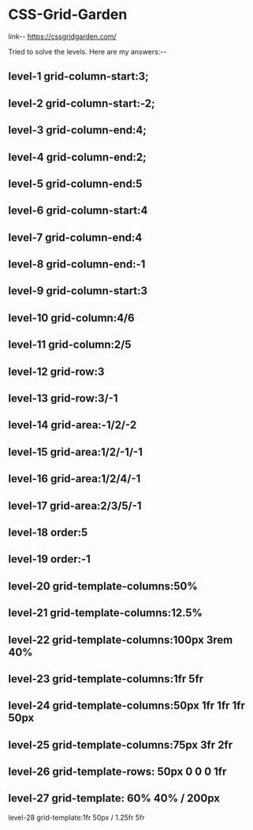 # CSS-Grid-Garden
link-- https://cssgridgarden.com/

Tried to solve the levels. Here are my answers:--


level-1
grid-column-start:3;
----------------------------------------------------------
level-2
grid-column-start:-2;
----------------------------------------------------------
level-3
grid-column-end:4;
----------------------------------------------------------
level-4
grid-column-end:2;
----------------------------------------------------------
level-5
grid-column-end:5
----------------------------------------------------------
level-6
grid-column-start:4
----------------------------------------------------------
level-7
grid-column-end:4
----------------------------------------------------------
level-8
grid-column-end:-1
----------------------------------------------------------
level-9
grid-column-start:3
----------------------------------------------------------
level-10
grid-column:4/6
----------------------------------------------------------
level-11
grid-column:2/5
----------------------------------------------------------
level-12
grid-row:3
----------------------------------------------------------
level-13
grid-row:3/-1
----------------------------------------------------------
level-14
grid-area:-1/2/-2
----------------------------------------------------------
level-15
grid-area:1/2/-1/-1
----------------------------------------------------------
level-16
grid-area:1/2/4/-1
----------------------------------------------------------
level-17
grid-area:2/3/5/-1
----------------------------------------------------------
level-18
order:5
----------------------------------------------------------
level-19
order:-1
----------------------------------------------------------
level-20
grid-template-columns:50%
----------------------------------------------------------
level-21
grid-template-columns:12.5%
----------------------------------------------------------
level-22
grid-template-columns:100px 3rem 40%
----------------------------------------------------------
level-23
grid-template-columns:1fr 5fr
----------------------------------------------------------
level-24
grid-template-columns:50px 1fr 1fr 1fr  50px 
----------------------------------------------------------
level-25
grid-template-columns:75px 3fr 2fr
----------------------------------------------------------
level-26
grid-template-rows: 50px 0 0 0 1fr
----------------------------------------------------------
level-27
grid-template: 60% 40% / 200px
----------------------------------------------------------
level-28
grid-template:1fr 50px / 1.25fr 5fr



